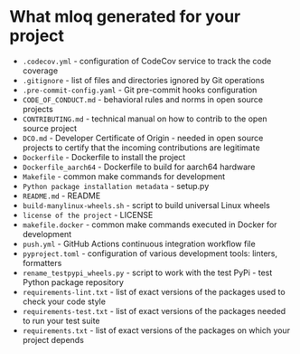 # What mloq generated for your project

* `.codecov.yml` - configuration of CodeCov service to track the code coverage 
* `.gitignore` - list of files and directories ignored by Git operations 
* `.pre-commit-config.yaml` - Git pre-commit hooks configuration 
* `CODE_OF_CONDUCT.md` - behavioral rules and norms in open source projects 
* `CONTRIBUTING.md` - technical manual on how to contrib to the open source project 
* `DCO.md` - Developer Certificate of Origin - needed in open source projects to certify that the incoming contributions are legitimate 
* `Dockerfile` - Dockerfile to install the project 
* `Dockerfile_aarch64` - Dockerfile to build for aarch64 hardware 
* `Makefile` - common make commands for development 
* `Python package installation metadata` - setup.py 
* `README.md` - README 
* `build-manylinux-wheels.sh` - script to build universal Linux wheels 
* `license of the project` - LICENSE 
* `makefile.docker` - common make commands executed in Docker for development 
* `push.yml` - GitHub Actions continuous integration workflow file 
* `pyproject.toml` - configuration of various development tools: linters, formatters 
* `rename_testpypi_wheels.py` - script to work with the test PyPi - test Python package repository 
* `requirements-lint.txt` - list of exact versions of the packages used to check your code style 
* `requirements-test.txt` - list of exact versions of the packages needed to run your test suite 
* `requirements.txt` - list of exact versions of the packages on which your project depends 
